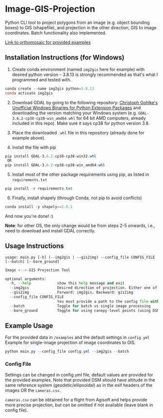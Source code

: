 # Image-GIS-Projection
Python CLI tool to project polygons from an image (e.g. object bounding boxes) to GIS (shapefile), and projection in the other direction, GIS to image coordinates. Batch functionality also implemented.

[Link to orthomosaic for provided examples](https://drive.google.com/file/d/1bFHmdtsY0fvG47YHJ8e_5pslcQkR7r6U/view?usp=drive_link)


## Installation Instructions (for Windows)

1. Create conda environment (named `img2gis` here for example) with desired python version – 3.8.13 is strongly recommended as that's what I programmed and tested with. 
```PowerShell
conda create --name img2gis python=3.8.13
conda activate img2gis
```

2. Download GDAL by going to the following repository: [Christoph Gohlke's Unofficial Windows Binaries for Python Extension Packages](https://github.com/cgohlke/geospatial-wheels/releases/tag/v2023.1.10.1) and downloading the version matching your Windows system (e.g. `GDAL-3.6.2-cp38-cp38-win_amd64.whl`
for 64 bit AMD computers, already included in this repo). Make sure it says cp38 for python version 3.8.

3. Place the downloaded `.whl` file in this repository (already done for example above). 

4. Install the file with pip
```PowerShell
pip install GDAL-3.6.2-cp38-cp38-win32.whl
 OR
pip install GDAL-3.6.2-cp38-cp38-win_amd64.whl
```

5. Install most of the other package requirements using pip, as listed in `requirements.txt`
```PowerShell
pip install -r requirements.txt
```

6. Finally, install shapely (through Conda, not pip to avoid conflicts)
```PowerShell
conda install -y shapely==2.0.1
```

And now you're done! :)

**Note**: for other OS, the only change would be from steps 2-5 onwards, i.e., need to download and install GDAL correctly.


## Usage Instructions

```console
usage: main.py [-h] (--img2gis | --gis2img) --config_file CONFIG_FILE [--batch] [--bare_ground]
```

```python
Image <--> GIS Projection Tool

optional arguments:
  -h, --help            show this help message and exit
  --img2gis             Desired direction of projection. Either one of these flags is required
  --gis2img             Forward: img2gis, Backward: gis2img
  --config_file CONFIG_FILE
                        You must provide a path to the config file with the required settings
  --batch               Toggle for batch vs single image processing
  --bare_ground         Toggle for using canopy-level points (using DSM) or ground level (using DTM)
```

##  Example Usage

For the provided data in `/examples` and the default settings in `config.yml`
Example for single-image projection of image coordinates to GIS.
```PowerShell
python main.py --config_file config.yml --img2gis --batch
```


### Config File

Settings can be changed in config.yml file, default values are provided for the provided examples. 
Note that provided DSM should have altitude in the same reference system (geodetic/ellipsoidal) as in the exif headers of the images OR the `cameras.csv`. 

`cameras.csv` can be obtained for a flight from Agisoft and helps provide more precise projection, but can be omitted if not available (leave blank in config file).
